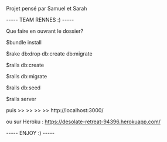 Projet pensé par Samuel et Sarah



----- TEAM RENNES :) -----

Que faire en ouvrant le dossier?

$bundle install 

$rake db:drop db:create db:migrate

$rails db:create

$rails db:migrate 

$rails db:seed

$rails server

puis >> >> >> >> http://localhost:3000/

ou sur Heroku : https://desolate-retreat-94396.herokuapp.com/



----- ENJOY :) -----

